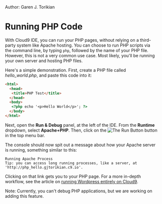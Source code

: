 Author: Garen J. Torikian
  
# Running PHP Code
  
With Cloud9 IDE, you can run your PHP pages, without relying on a third-party system like Apache hosting. You can choose to run PHP scripts via the command line, by typing `php`, followed by the name of your PHP file. However, this is not a very common use case. Most likely, you'll be running your own server and hosting PHP files.
  
Here's a simple demonstration. First, create a PHP file called _hello_world.php_, and paste this code into it:
  
```html
<html>
  <head>
   <title>PHP Test</title>
  </head>
  <body>
   <?php echo '<p>Hello World</p>'; ?> 
  </body>
</html>
```

Next, open the **Run & Debug** panel, at the left of the IDE. From the **Runtime** dropdown, select **Apache+PHP**. Then, click on the ![The Run Button](./icons/runButton.png) button in the top menu bar.
 
The console should now spit out a message about how your Apache server is running, something similar to this:
 
```no-highlight
Running Apache Process
Tip: you can access long running processes, like a server, at 'http://php_hello.gjtorikian.c9.io'.
```

Clicking on that link gets you to your PHP page. For a more in-depth workflow, see the article on [running Wordpress entirely on Cloud9](./running_wordpress_on_cloud9.html).

Note: Currently, you can't debug PHP applications, but we are working on adding this feature.